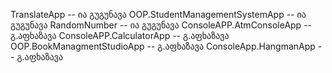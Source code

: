 TranslateApp -- ია გუგუნავა
OOP.StudentManagementSystemApp -- ია გუგუნავა
RandomNumber -- ია გუგუნავა
ConsoleAPP.AtmConsoleApp -- გ.აფხაზავა
ConsoleAPP.CalculatorApp -- გ.აფხაზავა
OOP.BookManagmentStudioApp -- გ.აფხაზავა
ConsoleApp.HangmanApp --     გ.აფხაზავა


